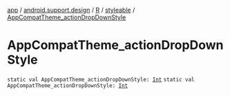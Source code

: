 [app](../../../index.md) / [android.support.design](../../index.md) / [R](../index.md) / [styleable](index.md) / [AppCompatTheme_actionDropDownStyle](./-app-compat-theme_action-drop-down-style.md)

# AppCompatTheme_actionDropDownStyle

`static val AppCompatTheme_actionDropDownStyle: `[`Int`](https://kotlinlang.org/api/latest/jvm/stdlib/kotlin/-int/index.html)
`static val AppCompatTheme_actionDropDownStyle: `[`Int`](https://kotlinlang.org/api/latest/jvm/stdlib/kotlin/-int/index.html)